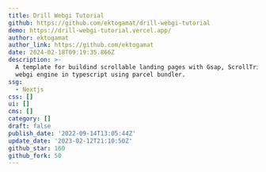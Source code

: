 ```yaml
---
title: Drill Webgi Tutorial
github: https://github.com/ektogamat/drill-webgi-tutorial
demo: https://drill-webgi-tutorial.vercel.app/
author: ektogamat
author_link: https://github.com/ektogamat
date: 2024-02-18T09:19:35.866Z
description: >-
  A template for buildind scrollable landing pages with Gsap, ScrollTrigger and
  webgi engine in typescript using parcel bundler.
ssg:
  - Nextjs
css: []
ui: []
cms: []
category: []
draft: false
publish_date: '2022-09-14T13:05:44Z'
update_date: '2023-02-12T21:10:50Z'
github_star: 160
github_fork: 50
---
```

